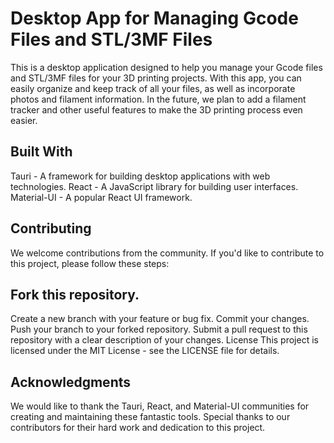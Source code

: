 # Desktop App for Managing Gcode Files and STL/3MF Files
This is a desktop application designed to help you manage your Gcode files and STL/3MF files for your 3D printing projects. With this app, you can easily organize and keep track of all your files, as well as incorporate photos and filament information. In the future, we plan to add a filament tracker and other useful features to make the 3D printing process even easier.

## Built With
Tauri - A framework for building desktop applications with web technologies.
React - A JavaScript library for building user interfaces.
Material-UI - A popular React UI framework.

## Contributing
We welcome contributions from the community. If you'd like to contribute to this project, please follow these steps:

## Fork this repository.
Create a new branch with your feature or bug fix.
Commit your changes.
Push your branch to your forked repository.
Submit a pull request to this repository with a clear description of your changes.
License
This project is licensed under the MIT License - see the LICENSE file for details.

## Acknowledgments
We would like to thank the Tauri, React, and Material-UI communities for creating and maintaining these fantastic tools.
Special thanks to our contributors for their hard work and dedication to this project.